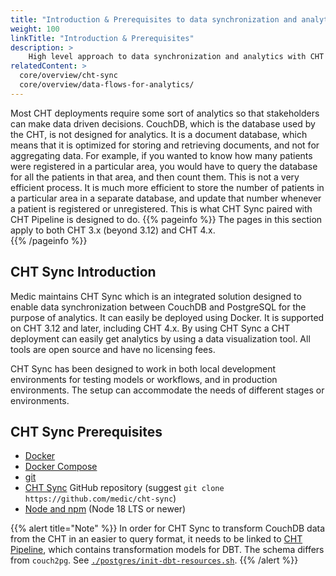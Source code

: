 ```yaml
---
title: "Introduction & Prerequisites to data synchronization and analytics"
weight: 100
linkTitle: "Introduction & Prerequisites"
description: >
    High level approach to data synchronization and analytics with CHT applications
relatedContent: >
  core/overview/cht-sync
  core/overview/data-flows-for-analytics/
---
```


Most CHT deployments require some sort of analytics so that stakeholders can make data driven decisions. CouchDB, which is the database used by the CHT, is not designed for analytics. It is a document database, which means that it is optimized for storing and retrieving documents, and not for aggregating data. For example, if you wanted to know how many patients were registered in a particular area, you would have to query the database for all the patients in that area, and then count them. This is not a very efficient process. It is much more efficient to store the number of patients in a particular area in a separate database, and update that number whenever a patient is registered or unregistered. This is what CHT Sync paired with CHT Pipeline is designed to do.
{{% pageinfo %}}
The pages in this section apply to both CHT 3.x (beyond 3.12) and CHT 4.x.  
{{% /pageinfo %}}

## CHT Sync Introduction

Medic maintains CHT Sync which is an integrated solution designed to enable data synchronization between CouchDB and PostgreSQL for the purpose of analytics. It can easily be deployed using Docker. It is supported on CHT 3.12 and later, including CHT 4.x. By using CHT Sync a CHT deployment can easily get analytics by using a data visualization tool. All tools are open source and have no licensing fees.

CHT Sync has been designed to work in both local development environments for testing models or workflows, and in production environments. The setup can accommodate the needs of different stages or environments.

## CHT Sync Prerequisites

- [Docker](https://docs.docker.com/install/)
- [Docker Compose](https://docs.docker.com/compose/install/)
- [git](https://git-scm.com/book/en/v2/Getting-Started-Installing-Git)
- [CHT Sync](https://github.com/medic/cht-sync) GitHub repository (suggest `git clone https://github.com/medic/cht-sync`)
- [Node and npm](https://docs.npmjs.com/downloading-and-installing-node-js-and-npm)  (Node 18 LTS or newer)

{{% alert title="Note" %}}
In order for CHT Sync to transform CouchDB data from the CHT in an easier to query format, it needs to be linked to [CHT Pipeline](https://github.com/medic/cht-pipeline), which contains transformation models for DBT. The schema differs from `couch2pg`. See [`./postgres/init-dbt-resources.sh`](https://github.com/medic/cht-sync/blob/main/postgres/init-dbt-resources.sh).
{{% /alert %}}
